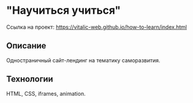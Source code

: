 # "Научиться учиться"

Ссылка на проект: https://vitalic-web.github.io/how-to-learn/index.html

## Описание
Одностраничный сайт-лендинг на тематику саморазвития.

## Технологии
HTML, CSS, iframes, animation.
